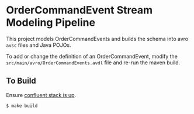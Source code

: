 # OrderCommandEvent Stream Modeling Pipeline

This project models OrderCommandEvents and builds the schema into avro `avsc` files and Java POJOs.
 
To add or change the definition of an OrderCommandEvent, 
modify the `src/main/avro/OrderCommandEvents.avdl` file and re-run the maven build.

## To Build

Ensure [confluent stack is up](../confluent-stack/README.md).
```bash
$ make build

```
